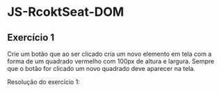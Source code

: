 # JS-RcoktSeat-DOM
## Exercício 1

Crie um botão que ao ser clicado cria um novo elemento em tela com a forma de um quadrado
vermelho com 100px de altura e largura. Sempre que o botão for clicado um novo quadrado deve
aparecer na tela.


Resolução do exercício 1:[](https://codepen.io/brunodhein/pen/WNNpvvw)
